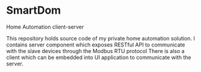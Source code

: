 # SmartDom
Home Automation client-server

This repository holds source code of my private home automation solution. I contains server component which exposes RESTful API to communicate with the slave devices through the Modbus RTU protocol
There is also a client which can be embedded into UI application to communicate with the server.

